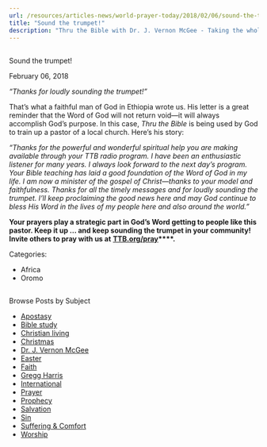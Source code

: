```yaml
---
url: /resources/articles-news/world-prayer-today/2018/02/06/sound-the-trumpet!
title: "Sound the trumpet!"
description: "Thru the Bible with Dr. J. Vernon McGee - Taking the whole Word to the whole world"
---
```







## 
 Sound the trumpet!


February 06, 2018
![]()




*“Thanks for loudly sounding the trumpet!”*


That’s what a faithful man of God in Ethiopia wrote us. His letter is a great reminder that the Word of God will not return void—it will always accomplish God’s purpose. In this case, *Thru the Bible* is being used by God to train up a pastor of a local church. Here’s his story: 


*“Thanks for the powerful and wonderful spiritual help you are making available through your TTB radio program. I have been an enthusiastic listener for many years. I always look forward to the next day’s program. Your Bible teaching has laid a good foundation of the Word of God in my life. I am now a minister of the gospel of Christ—thanks to your model and faithfulness. Thanks for all the timely messages and for loudly sounding the trumpet. I’ll keep proclaiming the good news here and may God continue to bless His Word in the lives of my people here and also around the world.”*


**Your prayers play a strategic part in God’s Word getting to people like this pastor. Keep it up … and keep sounding the trumpet in your community! Invite others to pray with us at** **[**TTB.org/pray**](http://www.TTB.org/pray)****.**



Categories: 


* Africa
* Oromo









## 
 Browse Posts by Subject


* [Apostasy](/resources/articles-news/-in-tags/tags/Apostasy)
* [Bible study](/resources/articles-news/-in-tags/tags/Bible-study)
* [Christian living](/resources/articles-news/-in-tags/tags/Christian-living)
* [Christmas](/resources/articles-news/-in-tags/tags/Christmas)
* [Dr. J. Vernon McGee](/resources/articles-news/-in-tags/tags/Dr-J-Vernon-McGee)
* [Easter](/resources/articles-news/-in-tags/tags/easter)
* [Faith](/resources/articles-news/-in-tags/tags/Faith)
* [Gregg Harris](/resources/articles-news/-in-tags/tags/Gregg-Harris)
* [International](/resources/articles-news/-in-tags/tags/International)
* [Prayer](/resources/articles-news/-in-tags/tags/prayer)
* [Prophecy](/resources/articles-news/-in-tags/tags/Prophecy)
* [Salvation](/resources/articles-news/-in-tags/tags/Salvation)
* [Sin](/resources/articles-news/-in-tags/tags/sin)
* [Suffering & Comfort](/resources/articles-news/-in-tags/tags/Suffering-Comfort)
* [Worship](/resources/articles-news/-in-tags/tags/worship)







